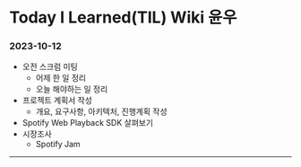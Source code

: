 # Today I Learned(TIL) Wiki 윤우

### 2023-10-12

- 오전 스크럼 미팅
    - 어제 한 일 정리
    - 오늘 해야하는 일 정리
- 프로젝트 계획서 작성
    - 개요, 요구사항, 아키텍처, 진행계획 작성
- Spotify Web Playback SDK 살펴보기
- 시장조사
    - Spotify Jam
---
